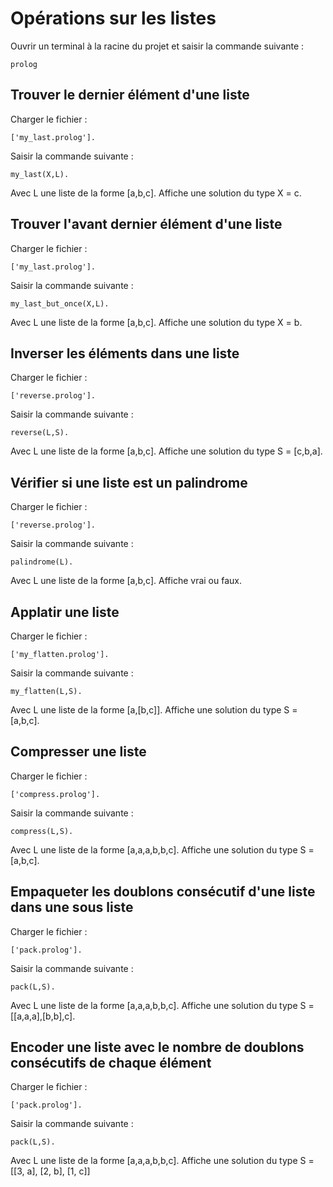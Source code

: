 # Opérations sur les listes

Ouvrir un terminal à la racine du projet et saisir la commande suivante :
```
prolog
```

## Trouver le dernier élément d'une liste

Charger le fichier :
```
['my_last.prolog'].
```
Saisir la commande suivante :
```
my_last(X,L).
```
Avec L une liste de la forme [a,b,c]. Affiche une solution du type X = c.

## Trouver l'avant dernier élément d'une liste

Charger le fichier :
```
['my_last.prolog'].
```
Saisir la commande suivante :
```
my_last_but_once(X,L).
```
Avec L une liste de la forme [a,b,c]. Affiche une solution du type X = b.

## Inverser les éléments dans une liste

Charger le fichier :
```
['reverse.prolog'].
```
Saisir la commande suivante :
```
reverse(L,S).
```
Avec L une liste de la forme [a,b,c]. Affiche une solution du type S = [c,b,a].

## Vérifier si une liste est un palindrome

Charger le fichier :
```
['reverse.prolog'].
```
Saisir la commande suivante :
```
palindrome(L).
```
Avec L une liste de la forme [a,b,c]. Affiche vrai ou faux.

## Applatir une liste

Charger le fichier :
```
['my_flatten.prolog'].
```
Saisir la commande suivante :
```
my_flatten(L,S).
```
Avec L une liste de la forme [a,[b,c]]. Affiche une solution du type S = [a,b,c].

## Compresser une liste

Charger le fichier :
```
['compress.prolog'].
```
Saisir la commande suivante :
```
compress(L,S).
```
Avec L une liste de la forme [a,a,a,b,b,c]. Affiche une solution du type S = [a,b,c].

## Empaqueter les doublons consécutif d'une liste dans une sous liste
Charger le fichier :
```
['pack.prolog'].
```
Saisir la commande suivante :
```
pack(L,S).
```
Avec L une liste de la forme [a,a,a,b,b,c]. Affiche une solution du type S = [[a,a,a],[b,b],c].

## Encoder une liste avec le nombre de doublons consécutifs de chaque élément
Charger le fichier :
```
['pack.prolog'].
```
Saisir la commande suivante :
```
pack(L,S).
```
Avec L une liste de la forme [a,a,a,b,b,c]. Affiche une solution du type S = [[3, a], [2, b], [1, c]]

